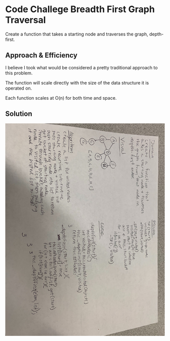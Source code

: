 # Code Challege Breadth First Graph Traversal

Create a function that takes a starting node and traverses the graph, depth-first.

## Approach & Efficiency

I believe I took what would be considered a pretty traditional approach to this problem.

The function will scale directly with the size of the data structure it is operated on.

Each function scales at O(n) for both time and space.

## Solution

![](./assets/depthFirst.jpg)





